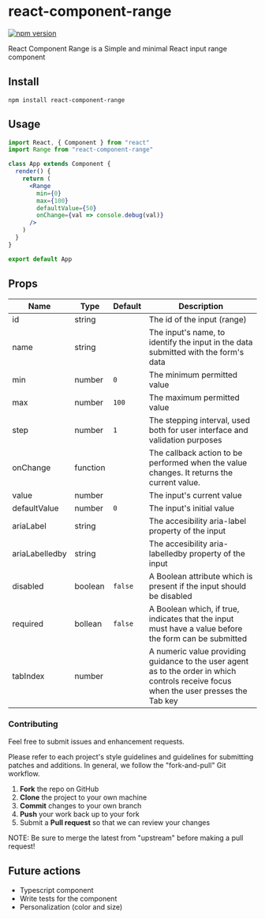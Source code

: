 # react-component-range

[![npm version](https://img.shields.io/npm/v/react-component-range.svg?style=flat)](https://www.npmjs.com/package/react-component-range)

React Component Range is a Simple and minimal React input range component

## Install

`npm install react-component-range`

## Usage

```jsx
import React, { Component } from "react"
import Range from "react-component-range"

class App extends Component {
  render() {
    return (
      <Range
        min={0}
        max={100}
        defaultValue={50}
        onChange={val => console.debug(val)}
      />
    )
  }
}

export default App
```

## Props

| Name           | Type     | Default | Description                                                                                                                            |
| -------------- | -------- | ------- | -------------------------------------------------------------------------------------------------------------------------------------- |
| id             | string   |         | The id of the input (range)                                                                                                            |
| name           | string   |         | The input's name, to identify the input in the data submitted with the form's data                                                     |
| min            | number   | `0`     | The minimum permitted value                                                                                                            |
| max            | number   | `100`   | The maximum permitted value                                                                                                            |
| step           | number   | `1`     | The stepping interval, used both for user interface and validation purposes                                                            |
| onChange       | function |         | The callback action to be performed when the value changes. It returns the current value.                                              |
| value          | number   |         | The input's current value                                                                                                              |
| defaultValue   | number   | `0`     | The input's initial value                                                                                                              |
| ariaLabel      | string   |         | The accesibility aria-label property of the input                                                                                      |
| ariaLabelledby | string   |         | The accesibility aria-labelledby property of the input                                                                                 |
| disabled       | boolean  | `false` | A Boolean attribute which is present if the input should be disabled                                                                   |
| required       | bollean  | `false` | A Boolean which, if true, indicates that the input must have a value before the form can be submitted                                  |
| tabIndex       | number   |         | A numeric value providing guidance to the user agent as to the order in which controls receive focus when the user presses the Tab key |

### Contributing

Feel free to submit issues and enhancement requests.

Please refer to each project's style guidelines and guidelines for submitting patches and additions. In general, we follow the "fork-and-pull" Git workflow.

1.  **Fork** the repo on GitHub
2.  **Clone** the project to your own machine
3.  **Commit** changes to your own branch
4.  **Push** your work back up to your fork
5.  Submit a **Pull request** so that we can review your changes

NOTE: Be sure to merge the latest from "upstream" before making a pull request!

## Future actions

- Typescript component
- Write tests for the component
- Personalization (color and size)
